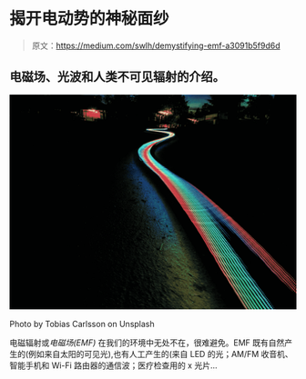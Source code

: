 # 揭开电动势的神秘面纱

> 原文：<https://medium.com/swlh/demystifying-emf-a3091b5f9d6d>

## 电磁场、光波和人类不可见辐射的介绍。

![](img/48f51b0e94e65b68d6f7090ad9a3f229.png)

Photo by Tobias Carlsson on Unsplash

电磁辐射或*电磁场(EMF)* 在我们的环境中无处不在，很难避免。EMF 既有自然产生的(例如来自太阳的可见光),也有人工产生的(来自 LED 的光；AM/FM 收音机、智能手机和 Wi-Fi 路由器的通信波；医疗检查用的 x 光片…